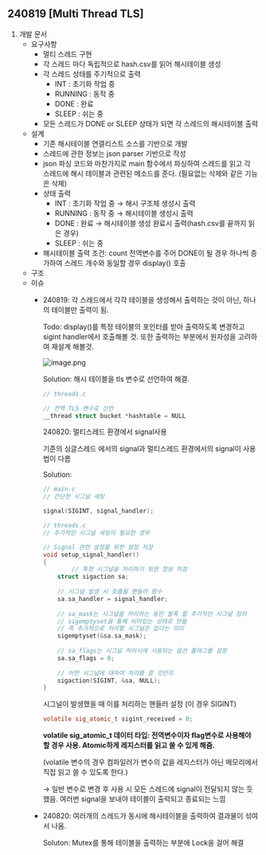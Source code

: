 ## 240819 [Multi Thread TLS]

1. 개발 문서
    - 요구사항
        - 멀티 스레드 구현
        - 각 스레드 마다  독립적으로 hash.csv를 읽어 해시테이블 생성
        - 각 스레드 상태를 주기적으로 출력
            - INT : 초기화 작업 중
            - RUNNING : 동작 중
            - DONE : 완료
            - SLEEP : 쉬는 중
        - 모든 스레드가 DONE or SLEEP 상태가 되면 각 스레드의 해시테이블 출력
    - 설계
        - 기존 해시테이블 연결리스트 소스를 기반으로  개발
        - 스레드에 관한 정보는  json parser 기반으로 작성
        - json 파싱 코드와 마찬가지로 main 함수에서 파싱하여 스레드를 읽고 각 스레드에 해시 테이블과 관련된 메소드를 준다. (필요없는 삭제와 같은 기능은 삭제)
        - 상태 출력
            - INT : 초기화 작업 중 →  해시 구조체 생성시 출력
            - RUNNING : 동작 중 → 해시테이블 생성시 출력
            - DONE : 완료 → 해시테이블 생성 완료시 출력(hash.csv를 끝까지 읽은 경우)
            - SLEEP : 쉬는 중
        - 해시테이블 출력 조건: count 전역변수를 주어 DONE이 될 경우 하나씩 증가하여 스레드 개수와 동일할 경우 display() 호출
    - 구조
    - 이슈
        - 240819: 각 스레드에서 각각 테이블을 생성해서 출력하는 것이 아닌, 하나의 테이블만 출력이 됨.
            
            Todo: display()를 특정 테이블의 포인터를 받아 출력하도록 변경하고 sigint handler에서 호출해볼 것. 또한 출력하는 부분에서 원자성을 고려하여 재설계 해볼것.
            
            ![image.png](C%2032a05fb848824170a1fc2ea9b315e180/image%202.png)
            
            Solution: 해시 테이블을 tls 변수로 선언하여 해결.
            
            ```c
            // threads.c
            
            // 전역 TLS 변수로 선언
            __thread struct bucket *hashtable = NULL
            ```
            
            240820: 멀티스레드 환경에서 signal사용
            
            기존의 싱글스레드 에서의 signal과 멀티스레드 환경에서의 signal이 사용법이 다름
            
            Solution:
            
            ```c
            // main.c
            // 간단한 시그널 세팅
            
            signal(SIGINT, signal_handler);
            ```
            
            ```c
            // threads.c
            // 추가적인 시그널 세팅이 필요한 경우
            
            // Signal 관련 설정을 위한 설정 저장
            void setup_signal_handler()
            {
            		// 특정 시그널을 처리하기 위한 정보 저장
                struct sigaction sa;
                
                // 시그널 발생 시 호출될 핸들러 함수
                sa.sa_handler = signal_handler;
                
                // sa_mask는 시그널을 처리하는 동안 블록 할 추가적인 시그널 정의
                // sigemptyset을 통해 비어있는 상태로 만듦
                // 즉 추가적으로 처리할 시그널은 없다는 의미
                sigemptyset(&sa.sa_mask);
                
                // sa_flags는 시그넗 처리시에 사용되는 옵션 플래그를 설정
                sa.sa_flags = 0;
                
                // 어떤 시그널에 대하여 처리를 할 것인지
                sigaction(SIGINT, &sa, NULL);
            }
            ```
            
            시그널이 발생했을 때 이를 처리하는 핸들러 설정 (이 경우 SIGINT)
            
            ```c
            volatile sig_atomic_t sigint_received = 0;
            ```
            
            **volatile sig_atomic_t 데이터 타입: 전역변수이자 flag변수로 사용해야 할 경우 사용. Atomic하게 레지스터를 읽고 쓸 수 있게 해줌.**
            
            (volatile 변수의 경우 컴파일러가 변수의 값을 레지스터가 아닌 메모리에서 직접 읽고 쓸 수 있도록 한다.)
            
            → 일반 변수로 변경 후 사용 시 모든 스레드에 signal이 전달되지 않는 듯 했음. 여러번 signal을 보내야 테이블이 출력되고 종료되는 느낌
            
        - 240820: 여러개의 스레드가 동시에 해시테이블을 출력하여 결과물이 섞여서 나옴.
            
            Soluton: Mutex를 통해 테이블을 출력하는 부분에 Lock을 걸어 해결
